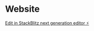# Website

[Edit in StackBlitz next generation editor ⚡️](https://stackblitz.com/~/github.com/SunilKumarPeela/Website)